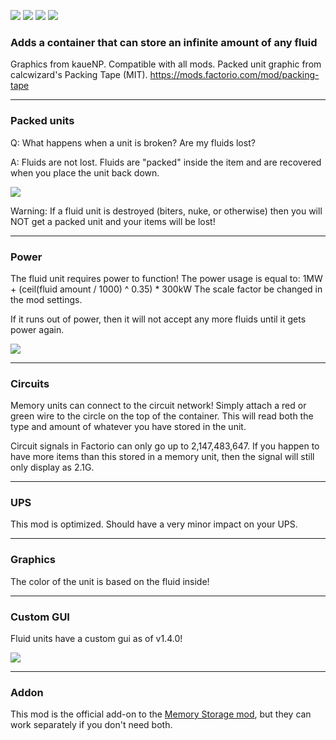 [![](https://img.shields.io/badge/dynamic/json?color=orange&label=Factorio&query=downloads_count&suffix=%20downloads&url=https%3A%2F%2Fmods.factorio.com%2Fapi%2Fmods%2Ffluid-memory-storage&style=for-the-badge)](https://mods.factorio.com/mod/fluid-memory-storage) [![](https://img.shields.io/badge/Discord-Community-blue?style=for-the-badge)](https://discord.gg/SAUq8hcZkq) [![](https://img.shields.io/github/issues/notnotmelon/fluid-memory-storage?label=Bug%20Reports&style=for-the-badge)](https://github.com/notnotmelon/fluid-memory-storage/issues) [![](https://img.shields.io/github/issues-pr/notnotmelon/fluid-memory-storage?label=Pull%20Requests&style=for-the-badge)](https://github.com/notnotmelon/fluid-memory-storage/pulls)

### Adds a container that can store an infinite amount of any fluid

Graphics from kaueNP.
Compatible with all mods.
Packed unit graphic from calcwizard's Packing Tape (MIT). https://mods.factorio.com/mod/packing-tape

---

### Packed units

Q: What happens when a unit is broken? Are my fluids lost?

A: Fluids are not lost. Fluids are "packed" inside the item and are recovered when you place the unit back down.

![](https://i.imgur.com/U5drgmQ.png)

Warning: If a fluid unit is destroyed (biters, nuke, or otherwise) then you will NOT get a packed unit and your items will be lost!

---

### Power

The fluid unit requires power to function!
The power usage is equal to:
1MW + (ceil(fluid amount / 1000) ^ 0.35) * 300kW
The scale factor be changed in the mod settings.

If it runs out of power, then it will not accept any more fluids until it gets power again.

![](https://i.imgur.com/W2Qxm3F.png)

---

### Circuits

Memory units can connect to the circuit network! Simply attach a red or green wire to the circle on the top of the container.
This will read both the type and amount of whatever you have stored in the unit.

Circuit signals in Factorio can only go up to 2,147,483,647. If you happen to have more items than this stored in a memory unit, then the signal will still only display as 2.1G.


---

### UPS

This mod is optimized. Should have a very minor impact on your UPS.

---

### Graphics

The color of the unit is based on the fluid inside!

---

### Custom GUI

Fluid units have a custom gui as of v1.4.0!

![](https://i.imgur.com/g9BwpM0.png)

---

### Addon

This mod is the official add-on to the [Memory Storage mod](https://mods.factorio.com/mod/deep-storage-unit), but they can work separately if you don't need both.